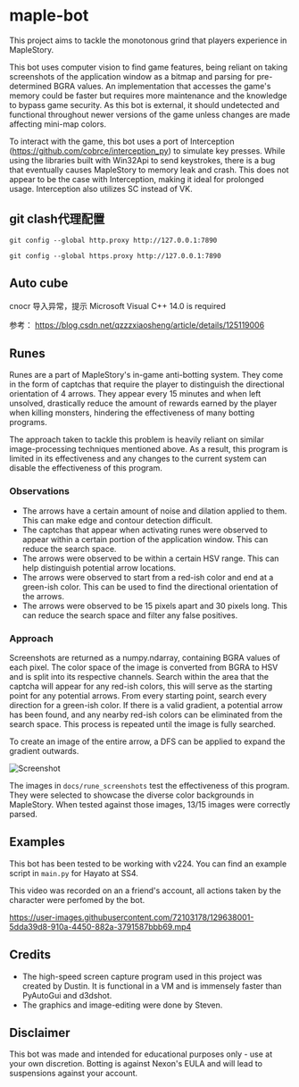 # maple-bot

This project aims to tackle the monotonous grind that players experience in MapleStory.

This bot uses computer vision to find game features, being reliant on taking screenshots of the application window as a
bitmap and parsing for pre-determined BGRA values. An implementation that accesses the game's memory could be faster but
requires more maintenance and the knowledge to bypass game security. As this bot is external, it should undetected and
functional throughout newer versions of the game unless changes are made affecting mini-map colors.

To interact with the game, this bot uses a port of Interception (https://github.com/cobrce/interception_py) to simulate
key presses. While using the libraries built with Win32Api to send keystrokes, there is a bug that eventually causes
MapleStory to memory leak and crash. This does not appear to be the case with Interception, making it ideal for
prolonged usage. Interception also utilizes SC instead of VK.

## git clash代理配置

```commandline
git config --global http.proxy http://127.0.0.1:7890
 
git config --global https.proxy http://127.0.0.1:7890
```

## Auto cube

cnocr 导入异常，提示 Microsoft Visual C++ 14.0 is required

参考： https://blog.csdn.net/qzzzxiaosheng/article/details/125119006

## Runes

Runes are a part of MapleStory's in-game anti-botting system. They come in the form of captchas that require the player
to distinguish the directional orientation of 4
arrows. They appear every 15 minutes and when left unsolved, drastically reduce the amount of rewards earned by the
player when killing monsters, hindering the effectiveness of many botting programs.

The approach taken to tackle this problem is heavily reliant on similar image-processing techniques mentioned above. As
a result, this program is limited in its effectiveness and any changes to the current system can disable the
effectiveness of this program.

### Observations

* The arrows have a certain amount of noise and dilation applied to them. This can make edge and contour detection
  difficult.
* The captchas that appear when activating runes were observed to appear within a certain portion of the application
  window. This can reduce the search space.
* The arrows were observed to be within a certain HSV range. This can help distinguish potential arrow locations.
* The arrows were observed to start from a red-ish color and end at a green-ish color. This can be used to find the
  directional orientation of the arrows.
* The arrows were observed to be 15 pixels apart and 30 pixels long. This can reduce the search space and filter any
  false positives.

### Approach

Screenshots are returned as a numpy.ndarray, containing BGRA values of each pixel. The color space of the image is
converted from BGRA to HSV and is split into its respective channels. Search within the area that the captcha will
appear for any red-ish colors, this will serve as the starting point for any potential arrows. From every starting
point, search every direction for a green-ish color. If there is a valid gradient, a potential arrow has been found, and
any nearby red-ish colors can be eliminated from the search space. This process is repeated until the image is fully
searched.

To create an image of the entire arrow, a DFS can be applied to expand the gradient outwards.

![Screenshot](docs/process.png)

The images in `docs/rune_screenshots` test the effectiveness of this program. They were selected to showcase the diverse
color backgrounds in MapleStory. When tested against those images, 13/15 images were correctly parsed.

## Examples

This bot has been tested to be working with v224. You can find an example script in `main.py` for Hayato at SS4.

This video was recorded on an a friend's account, all actions taken by the character were perfomed by the bot.

https://user-images.githubusercontent.com/72103178/129638001-5dda39d8-910a-4450-882a-3791587bbb69.mp4

## Credits

* The high-speed screen capture program used in this project was created by Dustin. It is functional in a VM and is
  immensely faster than PyAutoGui and d3dshot.
* The graphics and image-editing were done by Steven.

## Disclaimer

This bot was made and intended for educational purposes only - use at your own discretion. Botting is against Nexon's
EULA and will lead to suspensions against your account.
